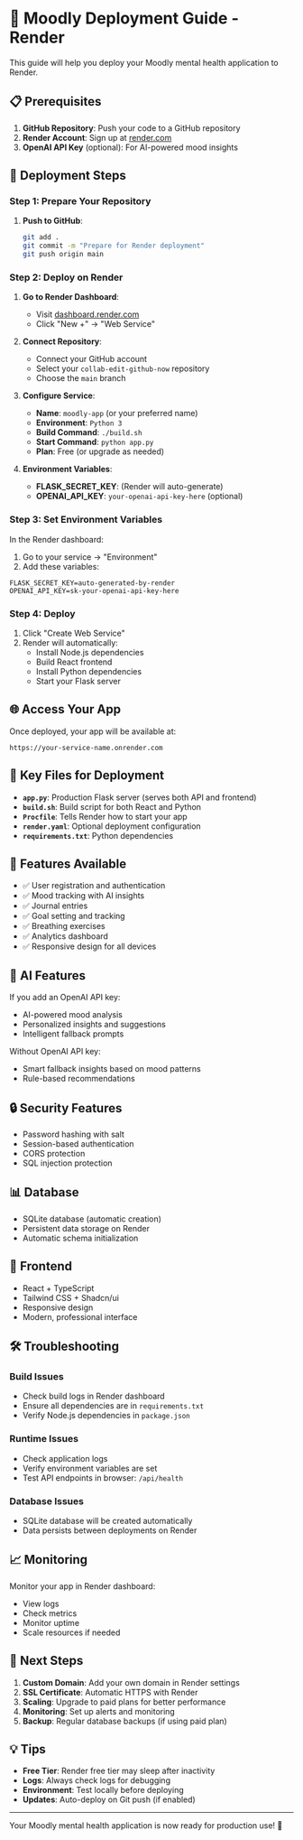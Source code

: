 # 🚀 Moodly Deployment Guide - Render

This guide will help you deploy your Moodly mental health application to Render.

## 📋 Prerequisites

1. **GitHub Repository**: Push your code to a GitHub repository
2. **Render Account**: Sign up at [render.com](https://render.com)
3. **OpenAI API Key** (optional): For AI-powered mood insights

## 🔧 Deployment Steps

### Step 1: Prepare Your Repository

1. **Push to GitHub**:
   ```bash
   git add .
   git commit -m "Prepare for Render deployment"
   git push origin main
   ```

### Step 2: Deploy on Render

1. **Go to Render Dashboard**:
   - Visit [dashboard.render.com](https://dashboard.render.com)
   - Click "New +" → "Web Service"

2. **Connect Repository**:
   - Connect your GitHub account
   - Select your `collab-edit-github-now` repository
   - Choose the `main` branch

3. **Configure Service**:
   - **Name**: `moodly-app` (or your preferred name)
   - **Environment**: `Python 3`
   - **Build Command**: `./build.sh`
   - **Start Command**: `python app.py`
   - **Plan**: Free (or upgrade as needed)

4. **Environment Variables**:
   - **FLASK_SECRET_KEY**: (Render will auto-generate)
   - **OPENAI_API_KEY**: `your-openai-api-key-here` (optional)

### Step 3: Set Environment Variables

In the Render dashboard:

1. Go to your service → "Environment"
2. Add these variables:

```
FLASK_SECRET_KEY=auto-generated-by-render
OPENAI_API_KEY=sk-your-openai-api-key-here
```

### Step 4: Deploy

1. Click "Create Web Service"
2. Render will automatically:
   - Install Node.js dependencies
   - Build React frontend
   - Install Python dependencies
   - Start your Flask server

## 🌐 Access Your App

Once deployed, your app will be available at:
```
https://your-service-name.onrender.com
```

## 🔧 Key Files for Deployment

- **`app.py`**: Production Flask server (serves both API and frontend)
- **`build.sh`**: Build script for both React and Python
- **`Procfile`**: Tells Render how to start your app
- **`render.yaml`**: Optional deployment configuration
- **`requirements.txt`**: Python dependencies

## 📱 Features Available

- ✅ User registration and authentication
- ✅ Mood tracking with AI insights
- ✅ Journal entries
- ✅ Goal setting and tracking
- ✅ Breathing exercises
- ✅ Analytics dashboard
- ✅ Responsive design for all devices

## 🤖 AI Features

If you add an OpenAI API key:
- AI-powered mood analysis
- Personalized insights and suggestions
- Intelligent fallback prompts

Without OpenAI API key:
- Smart fallback insights based on mood patterns
- Rule-based recommendations

## 🔒 Security Features

- Password hashing with salt
- Session-based authentication
- CORS protection
- SQL injection protection

## 📊 Database

- SQLite database (automatic creation)
- Persistent data storage on Render
- Automatic schema initialization

## 🎨 Frontend

- React + TypeScript
- Tailwind CSS + Shadcn/ui
- Responsive design
- Modern, professional interface

## 🛠️ Troubleshooting

### Build Issues
- Check build logs in Render dashboard
- Ensure all dependencies are in `requirements.txt`
- Verify Node.js dependencies in `package.json`

### Runtime Issues
- Check application logs
- Verify environment variables are set
- Test API endpoints in browser: `/api/health`

### Database Issues
- SQLite database will be created automatically
- Data persists between deployments on Render

## 📈 Monitoring

Monitor your app in Render dashboard:
- View logs
- Check metrics
- Monitor uptime
- Scale resources if needed

## 🚀 Next Steps

1. **Custom Domain**: Add your own domain in Render settings
2. **SSL Certificate**: Automatic HTTPS with Render
3. **Scaling**: Upgrade to paid plans for better performance
4. **Monitoring**: Set up alerts and monitoring
5. **Backup**: Regular database backups (if using paid plan)

## 💡 Tips

- **Free Tier**: Render free tier may sleep after inactivity
- **Logs**: Always check logs for debugging
- **Environment**: Test locally before deploying
- **Updates**: Auto-deploy on Git push (if enabled)

---

Your Moodly mental health application is now ready for production use! 🎉
